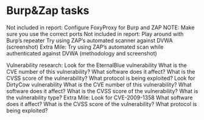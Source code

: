 # Burp&Zap tasks

Not included in report: Configure FoxyProxy for Burp and ZAP
NOTE: Make sure you use the correct ports
Not included in report: Play around with Burp’s repeater
Try using ZAP’s automated scanner against DVWA (screenshot)
Extra Mile: Try using ZAP’s automated scan while authenticated against DVWA (methodology and screenshot)

Vulnerability research:
Look for the EternalBlue vulnerability
What is the CVE number of this vulnerability?
What software does it affect?
What is the CVSS score of the vulnerability?
What protocol is being exploited?
Look for DirtyCow vulnerability
What is the CVE number of this vulnerability?
What software does it affect?
What is the CVSS score of the vulnerability?
What is the vulnerability type?
Extra Mile: Look for CVE-2009-1358
What software does it affect?
What is the CVSS score of the vulnerability?
What protocol is being exploited?
